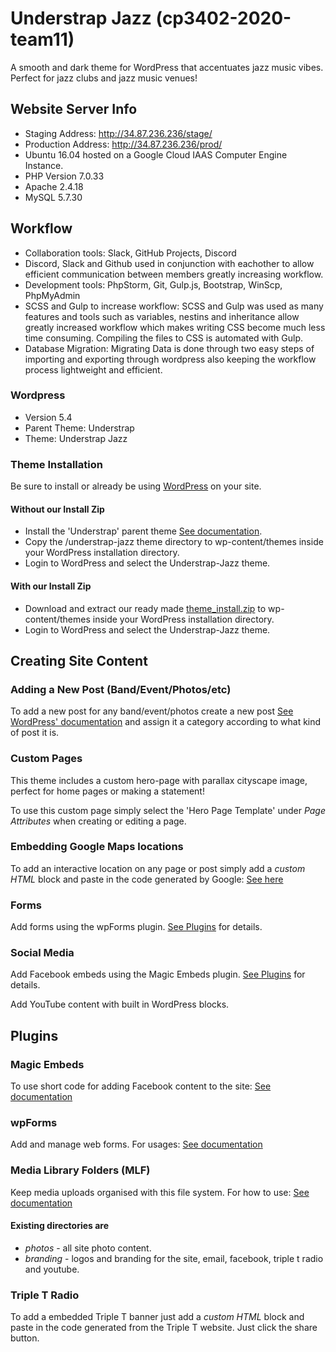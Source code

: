 # Understrap Jazz (cp3402-2020-team11)
A smooth and dark theme for WordPress that accentuates jazz music vibes. Perfect for jazz clubs and jazz music venues! 

## Website Server Info
- Staging Address: http://34.87.236.236/stage/
- Production Address: http://34.87.236.236/prod/
- Ubuntu 16.04 hosted on a Google Cloud IAAS Computer Engine Instance.
- PHP Version 7.0.33
- Apache 2.4.18
- MySQL 5.7.30

## Workflow
- Collaboration tools: Slack, GitHub Projects, Discord
- Discord, Slack and Github used in conjunction with eachother to allow efficient communication between members greatly increasing workflow.
- Development tools: PhpStorm, Git, Gulp.js, Bootstrap, WinScp, PhpMyAdmin
- SCSS and Gulp to increase workflow: SCSS and Gulp was used as many features and tools such as variables, nestins and inheritance allow greatly increased workflow which makes writing CSS become much less time consuming. Compiling the files to CSS is automated with Gulp.
- Database Migration: Migrating Data is done through two easy steps of importing and exporting through wordpress also keeping the workflow process lightweight and efficient.


### Wordpress
- Version 5.4
- Parent Theme: Understrap
- Theme: Understrap Jazz

### Theme Installation
Be sure to install or already be using [WordPress](https://wordpress.org/download/ "Download WordPress") on your site.
#### Without our Install Zip
- Install the 'Understrap' parent theme [See documentation](https://understrap.github.io/#installation "Understap").  
- Copy the /understrap-jazz theme directory to wp-content/themes inside your WordPress installation directory.
- Login to WordPress and select the Understrap-Jazz theme.
#### With our Install Zip
- Download and extract our ready made [theme_install.zip](https://github.com/cp3402-students/cp3402-2020-team11/raw/stage/theme_install.zip "Download") to wp-content/themes inside your WordPress installation directory.
- Login to WordPress and select the Understrap-Jazz theme.

## Creating Site Content
### Adding a New Post (Band/Event/Photos/etc)
To add a new post for any band/event/photos create a new post [See WordPress' documentation](https://wordpress.org/support/article/writing-posts/) and assign it a category according to what kind of post it is.
### Custom Pages
This theme includes a custom hero-page with parallax cityscape image, perfect for home pages or making a statement!

To use this custom page simply select the 'Hero Page Template' under *Page Attributes* when creating or editing a page.
### Embedding Google Maps locations
To add an interactive location on any page or post simply add a *custom HTML* block and paste in the code generated by Google: [See here](https://support.google.com/maps/answer/144361?co=GENIE.Platform%3DDesktop&hl=en "Google Maps Embeds")
### Forms
Add forms using the wpForms plugin. [See Plugins](#wpForms) for details.
### Social Media
Add Facebook embeds using the Magic Embeds plugin. [See Plugins](#magic-embeds) for details.

Add YouTube content with built in WordPress blocks.

## Plugins
### Magic Embeds
To use short code for adding Facebook content to the site: [See documentation](https://wpembedfb.com/documentation/wp-embed-facebook-shortcode-attributes-and-examples/ "Facebook Shortcode")
### wpForms
Add and manage web forms. For usages: [See documentation](https://wpforms.com/docs/creating-first-form/?utm_source=WordPress&utm_medium=link&utm_campaign=liteplugin "wpForms How to")
### Media Library Folders (MLF)
Keep media uploads organised with this file system. For how to use: [See documentation](https://maxgalleria.com/media-library-plus/?utm_source=repo&utm_medium=video&utm_content=video&utm_campaign=video "MLF How-to")

#### Existing directories are

- *photos* - all site photo content.
- *branding* - logos and branding for the site, email, facebook, triple t radio and youtube.
### Triple T Radio
To add a embedded Triple T banner just add a *custom HTML* block and paste in the code generated from the Triple T website. 
Just click the share button.
